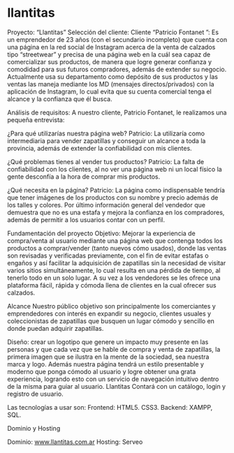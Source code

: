 # llantitas
Proyecto: “Llantitas”
Selección del cliente: 
Cliente  “Patricio Fontanet ​”: Es un emprendedor de 23 años (con el secundario incompleto) que cuenta con una página en la red social de Instagram acerca de la venta de calzados tipo “streetwear” y precisa de una página web en la cuál sea capaz de comercializar sus productos, de manera que logre generar confianza y comodidad para sus futuros compradores, además de extender su negocio.
Actualmente usa su departamento como depósito de sus productos y las ventas las maneja mediante los MD (mensajes directos/privados) con la aplicación de Instagram, lo cual evita que su cuenta comercial  tenga el alcance y la confianza que él busca. 

Análisis de requisitos: A nuestro cliente, Patricio Fontanet, le realizamos una pequeña entrevista:

 ¿Para qué utilizarías nuestra página web?
Patricio: La utilizaría como intermediaria para vender zapatillas y conseguir un alcance a toda la provincia, además de extender la confiabilidad con mis clientes. 

¿Qué problemas tienes al vender tus productos?
Patricio: La falta de confiabilidad con los clientes, al no ver una página we​b ni
 un local físico la gente desconfía a la hora de comprar mis productos.

¿Qué necesita en la página?
Patricio: La página como indispensable tendría que tener imágenes de los productos con su nombre y precio además de los talles y colores.  Por último información general del vendedor que demuestra que no es una estafa y mejora la confianza en los compradores, además de permitir a los usuarios contar con un perfil.


Fundamentación del proyecto 
Objetivo: Mejorar la experiencia de compra/venta al usuario mediante una página
web que contenga todos los productos a comprar/vender (tanto nuevos
cómo usados), donde las ventas son revisadas y verificadas previamente,
con el fin de evitar estafas o engaños y así facilitar la adquisición de
zapatillas sin la necesidad de visitar varios sitios simultáneamente, lo cual
resulta en una pérdida de tiempo, al tenerlo todo en un solo lugar. A su
vez a los vendedores se les ofrece una plataforma fácil, rápida y cómoda
llena de clientes en la cual ofrecer sus calzados.









Alcance
Nuestro público objetivo son principalmente los comerciantes y emprendedores con interés en expandir su negocio, clientes usuales y coleccionistas de zapatillas que busquen un lugar cómodo y sencillo en donde puedan adquirir zapatillas.

Diseño: crear un logotipo que genere un impacto muy presente en las personas y que cada vez que se hable de compra y venta de zapatillas, la primera imagen que se ilustra en la mente de la sociedad, sea nuestra marca y logo. 
Además nuestra página tendrá un estilo presentable y moderno que ponga cómodo al usuario y logre obtener una grata experiencia, logrando esto con un servicio de navegación intuitivo dentro de la misma para guiar al usuario. Llantitas Contará con un catálogo, login y registro de usuario.

Las tecnologías a usar son:
Frontend: HTML5. CSS3.
Backend: XAMPP, SQL.

Dominio y Hosting

Dominio:  www.llantitas.com.ar
Hosting:  Serveo
